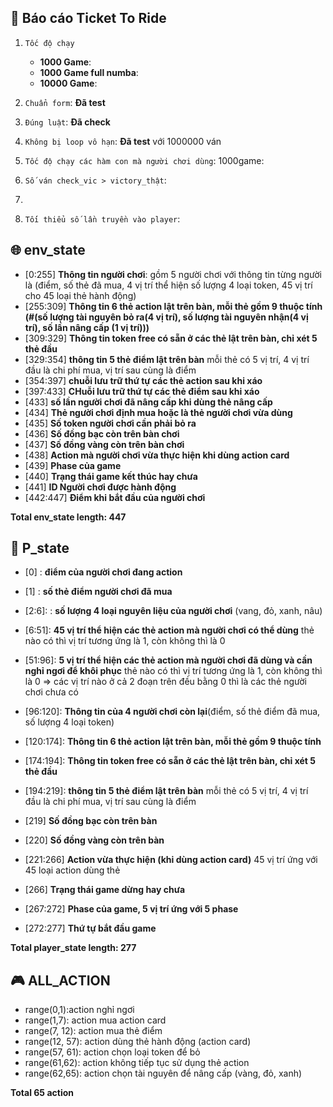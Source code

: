 ## :dart: Báo cáo Ticket To Ride 
1.   `Tốc độ chạy`
      - **1000 Game**: 
      - **1000 Game full numba**: 
      - **10000 Game**: 

2. `Chuẩn form`: **Đã test**
3. `Đúng luật`: **Đã check**
4. `Không bị loop vô hạn`: **Đã test** với 1000000 ván
5. `Tốc độ chạy các hàm con mà người chơi dùng`: 1000game: 
6. `Số ván check_vic > victory_thật`: 
7. 
9. `Tối thiểu số lần truyền vào player`: 

## :globe_with_meridians: env_state
*   [0:255] **Thông tin người chơi**: gồm 5 người chơi với thông tin từng người là (điểm, số thẻ đã mua, 4 vị trí thể hiện số lượng 4 loại token, 45 vị trí cho 45 loại thẻ hành động)
*   [255:309] **Thông tin 6 thẻ action lật trên bàn, mỗi thẻ gồm 9 thuộc tính (#(số lượng tài nguyên bỏ ra(4 vị trí), số lượng tài nguyên nhận(4 vị trí), số lần nâng cấp (1 vị trí)))**
*   [309:329] **Thông tin token free có sẵn ở các thẻ lật trên bàn, chỉ xét 5 thẻ đầu**
*   [329:354] **thông tin  5 thẻ điểm lật trên bàn** mỗi thẻ có 5 vị trí, 4 vị trí đầu là chi phí mua, vị trí sau cùng là điểm
*   [354:397] **chuỗi lưu trữ thứ tự các thẻ action sau khi xáo** 
*   [397:433] **CHuỗi lưu trữ thứ tự các thẻ điểm sau khi xáo** 
*   [433] **số lần người chơi đã nâng cấp khi dùng thẻ nâng cấp** 
*   [434] **Thẻ người chơi định mua hoặc là thẻ người chơi vừa dùng**
*   [435]   **Số token người chơi cần phải bỏ ra**
*   [436]  **Số đồng bạc còn trên bàn chơi**
*   [437]   **Số đồng vàng còn trên bàn chơi**
*   [438]   **Action mà người chơi vừa thực hiện khi dùng action card**
*   [439]   **Phase của game** 
*   [440]   **Trạng thái game kết thúc hay chưa**
*   [441]   **ID Người chơi được hành động**
*   [442:447]   **Điểm khi bắt đầu của người chơi**

**Total env_state length: 447**


## :bust_in_silhouette: P_state
*   [0]     : **điểm của người chơi đang action**
*   [1]     : **số thẻ điểm người chơi đã mua**
*   [2:6]:  : **số lượng 4 loại nguyên liệu của người chơi** (vang, đỏ, xanh, nâu)
*   [6:51]:   **45 vị trí thể hiện các thẻ action mà người chơi có thể dùng** thẻ nào có thì vị trí tương ứng là 1, còn không thì là 0
*   [51:96]:  **5 vị trí thể hiện các thẻ action mà người chơi đã dùng và cần nghỉ ngơi để khôi phục** thẻ nào có thì vị trí tương ứng là 1, còn không thì là 0
=> các vị trí nào ở cả 2 đoạn trên đều bằng 0 thì là các thẻ người chơi chưa có

*   [96:120]:   **Thông tin của 4 người chơi còn lại**(điểm, số thẻ điểm đã mua, số lượng 4 loại token)
*   [120:174]:  **Thông tin 6 thẻ action lật trên bàn, mỗi thẻ gồm 9 thuộc tính**
*   [174:194]:  **Thông tin token free có sẵn ở các thẻ lật trên bàn, chỉ xét 5 thẻ đầu**
*   [194:219]:  **thông tin  5 thẻ điểm lật trên bàn** mỗi thẻ có 5 vị trí, 4 vị trí đầu là chi phí mua, vị trí sau cùng là điểm
*   [219]       **Số đồng bạc còn trên bàn**
*   [220]       **Số đồng vàng còn trên bàn**
*   [221:266]       **Action vừa thực hiện (khi dùng action card)** 45 vị trí ứng với 45 loại action dùng thẻ
*   [266]       **Trạng thái game dừng hay chưa**
*   [267:272]   **Phase của game, 5 vị trí ứng với 5 phase**
*   [272:277]   **Thứ tự bắt đầu game**

**Total player_state length: 277**



## :video_game: ALL_ACTION
* range(0,1):action nghỉ ngơi
* range(1,7): action mua action card
* range(7, 12): action mua thẻ điểm
* range(12, 57): action dùng thẻ hành động (action card)
* range(57, 61): action chọn loại token để bỏ
* range(61,62): action không tiếp tục sử dụng thẻ action
* range(62,65): action chọn tài nguyên để nâng cấp (vàng, đỏ, xanh)

**Total 65 action**
